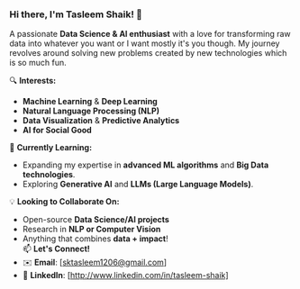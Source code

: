 ### **Hi there, I'm Tasleem Shaik!** 👋  

A passionate **Data Science & AI enthusiast** with a love for transforming raw data into whatever you want or I want mostly it's you though. My journey revolves around solving new problems created by new technologies which is so much fun.

🔍 **Interests:**  
- **Machine Learning** & **Deep Learning**  
- **Natural Language Processing (NLP)**  
- **Data Visualization** & **Predictive Analytics**  
- **AI for Social Good**  

🌱 **Currently Learning:**  
- Expanding my expertise in **advanced ML algorithms** and **Big Data technologies**.  
- Exploring **Generative AI** and **LLMs (Large Language Models)**.  

💡 **Looking to Collaborate On:**  
- Open-source **Data Science/AI projects**  
- Research in **NLP or Computer Vision**  
- Anything that combines **data + impact**!  
📫 **Let's Connect!**  
- ✉️ **Email**: [sktasleem1206@gmail.com]  
- 🔗 **LinkedIn**: [http://www.linkedin.com/in/tasleem-shaik] 
<!--
**Tasleem0501/Tasleem0501** is a ✨ _special_ ✨ repository because its `README.md` (this file) appears on your GitHub profile.

Here are some ideas to get you started:

- 🔭 I’m currently working on ...
- 🌱 I’m currently learning ...
- 👯 I’m looking to collaborate on ...
- 🤔 I’m looking for help with ...
- 💬 Ask me about ...
- 📫 How to reach me: ...
- 😄 Pronouns: ...
- ⚡ Fun fact: ...
-->
